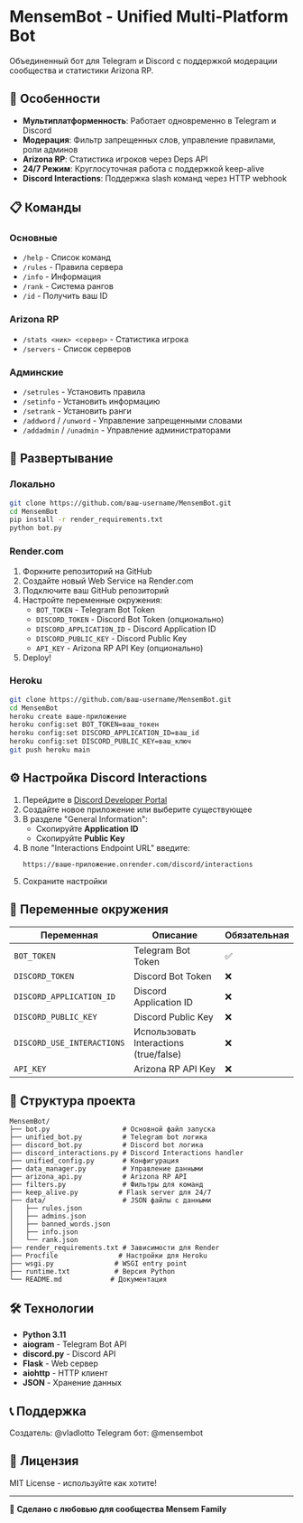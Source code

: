 # MensemBot - Unified Multi-Platform Bot

Объединенный бот для Telegram и Discord с поддержкой модерации сообщества и статистики Arizona RP.

## 🚀 Особенности

- **Мультиплатформенность**: Работает одновременно в Telegram и Discord
- **Модерация**: Фильтр запрещенных слов, управление правилами, роли админов
- **Arizona RP**: Статистика игроков через Deps API
- **24/7 Режим**: Круглосуточная работа с поддержкой keep-alive
- **Discord Interactions**: Поддержка slash команд через HTTP webhook

## 📋 Команды

### Основные
- `/help` - Список команд
- `/rules` - Правила сервера
- `/info` - Информация
- `/rank` - Система рангов
- `/id` - Получить ваш ID

### Arizona RP
- `/stats <ник> <сервер>` - Статистика игрока
- `/servers` - Список серверов

### Админские
- `/setrules` - Установить правила
- `/setinfo` - Установить информацию
- `/setrank` - Установить ранги
- `/addword` / `/unword` - Управление запрещенными словами
- `/addadmin` / `/unadmin` - Управление администраторами

## 🔧 Развертывание

### Локально
```bash
git clone https://github.com/ваш-username/MensemBot.git
cd MensemBot
pip install -r render_requirements.txt
python bot.py
```

### Render.com
1. Форкните репозиторий на GitHub
2. Создайте новый Web Service на Render.com
3. Подключите ваш GitHub репозиторий
4. Настройте переменные окружения:
   - `BOT_TOKEN` - Telegram Bot Token
   - `DISCORD_TOKEN` - Discord Bot Token (опционально)
   - `DISCORD_APPLICATION_ID` - Discord Application ID
   - `DISCORD_PUBLIC_KEY` - Discord Public Key
   - `API_KEY` - Arizona RP API Key (опционально)
5. Deploy!

### Heroku
```bash
git clone https://github.com/ваш-username/MensemBot.git
cd MensemBot
heroku create ваше-приложение
heroku config:set BOT_TOKEN=ваш_токен
heroku config:set DISCORD_APPLICATION_ID=ваш_id
heroku config:set DISCORD_PUBLIC_KEY=ваш_ключ
git push heroku main
```

## ⚙️ Настройка Discord Interactions

1. Перейдите в [Discord Developer Portal](https://discord.com/developers/applications)
2. Создайте новое приложение или выберите существующее
3. В разделе "General Information":
   - Скопируйте **Application ID**
   - Скопируйте **Public Key**
4. В поле "Interactions Endpoint URL" введите:
   ```
   https://ваше-приложение.onrender.com/discord/interactions
   ```
5. Сохраните настройки

## 🔑 Переменные окружения

| Переменная | Описание | Обязательная |
|-----------|----------|--------------|
| `BOT_TOKEN` | Telegram Bot Token | ✅ |
| `DISCORD_TOKEN` | Discord Bot Token | ❌ |
| `DISCORD_APPLICATION_ID` | Discord Application ID | ❌ |
| `DISCORD_PUBLIC_KEY` | Discord Public Key | ❌ |
| `DISCORD_USE_INTERACTIONS` | Использовать Interactions (true/false) | ❌ |
| `API_KEY` | Arizona RP API Key | ❌ |

## 📁 Структура проекта

```
MensemBot/
├── bot.py                  # Основной файл запуска
├── unified_bot.py          # Telegram bot логика
├── discord_bot.py          # Discord bot логика
├── discord_interactions.py # Discord Interactions handler
├── unified_config.py       # Конфигурация
├── data_manager.py         # Управление данными
├── arizona_api.py          # Arizona RP API
├── filters.py              # Фильтры для команд
├── keep_alive.py          # Flask server для 24/7
├── data/                   # JSON файлы с данными
│   ├── rules.json
│   ├── admins.json
│   ├── banned_words.json
│   ├── info.json
│   └── rank.json
├── render_requirements.txt # Зависимости для Render
├── Procfile               # Настройки для Heroku
├── wsgi.py               # WSGI entry point
├── runtime.txt           # Версия Python
└── README.md            # Документация
```

## 🛠️ Технологии

- **Python 3.11**
- **aiogram** - Telegram Bot API
- **discord.py** - Discord API
- **Flask** - Web сервер
- **aiohttp** - HTTP клиент
- **JSON** - Хранение данных

## 📞 Поддержка

Создатель: @vladlotto
Telegram бот: @mensembot

## 📄 Лицензия

MIT License - используйте как хотите!

---

💝 **Сделано с любовью для сообщества Mensem Family**